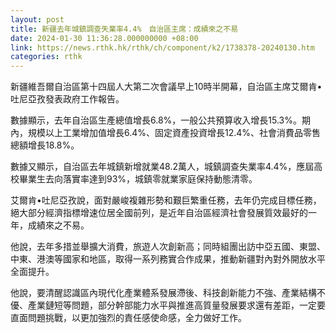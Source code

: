 ```yaml
---
layout: post
title: 新疆去年城鎮調查失業率4.4%　自治區主席：成績來之不易
date: 2024-01-30 11:36:28.000000000 +08:00
link: https://news.rthk.hk/rthk/ch/component/k2/1738378-20240130.htm
categories: rthk
---
```


新疆維吾爾自治區第十四屆人大第二次會議早上10時半開幕，自治區主席艾爾肯•吐尼亞孜發表政府工作報告。

數據顯示，去年自治區生產總值增長6.8%，一般公共預算收入增長15.3%。期內，規模以上工業增加值增長6.4%、固定資產投資增長12.4%、社會消費品零售總額增長18.8%。

數據又顯示，自治區去年城鎮新增就業48.2萬人，城鎮調查失業率4.4%，應屆高校畢業生去向落實率達到93%，城鎮零就業家庭保持動態清零。

艾爾肯•吐尼亞孜說，面對嚴峻複雜形勢和艱巨繁重任務，去年仍完成目標任務，絕大部分經濟指標增速位居全國前列，是近年自治區經濟社會發展質效最好的一年，成績來之不易。

他說，去年多措並舉擴大消費，旅遊人次創新高；同時組團出訪中亞五國、東盟、中東、港澳等國家和地區，取得一系列務實合作成果，推動新疆對內對外開放水平全面提升。

他說，要清醒認識區內現代化產業體系發展滯後、科技創新能力不強、產業結構不優、產業鏈短等問題，部分幹部能力水平與推進高質量發展要求還有差距，一定要直面問題挑戰，以更加強烈的責任感使命感，全力做好工作。
